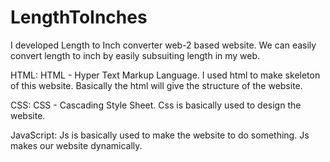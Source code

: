 # LengthToInches
I developed Length to Inch converter web-2 based website.
We can easily convert length to inch by easily subsuiting length in my web.

HTML:
  HTML - Hyper Text Markup Language.
  I used html to make skeleton of this website.
  Basically the html will give the structure of the website.

CSS:
  CSS - Cascading Style Sheet.
  Css is basically used to design the website.

JavaScript:
  Js is basically used to make the website to do something.
  Js makes our website dynamically.
  
